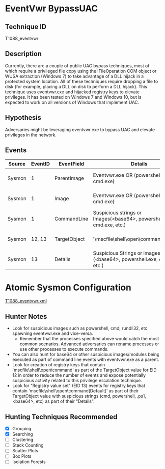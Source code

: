 # EventVwr BypassUAC
## Technique ID
T1088_eventvwr


## Description
Currently, there are a couple of public UAC bypass techniques, most of which require a privileged file copy using the IFileOperation COM object or WUSA extraction (Windows 7) to take advantage of a DLL hijack in a protected system location. All of these techniques require dropping a file to disk (for example, placing a DLL on disk to perform a DLL hijack). This technique uses eventvwr.exe and hijacked registry keys to elevate privileges. It has been tested on Windows 7 and Windows 10, but is expected to work on all versions of Windows that implement UAC.


## Hypothesis
Adversaries might be leveraging eventvwr.exe to bypass UAC and elevate privileges in the network.


## Events

| Source | EventID | EventField | Details | Reference | 
|--------|---------|-------|--------|-----------| 
| Sysmon | 1 | ParentImage | Eventvwr.exe OR (powershell.exe OR cmd.exe) | Cyb3rWard0g & MalwareSoup |
| Sysmon | 1 | Image | Eventvwr.exe OR (powershell.exe OR cmd.exe) | Cyb3rWard0g & MalwareSoup) |
| Sysmon | 1 | CommandLine | Suspicious strings or Images(\<base64\>, powershell.exe, cmd.exe, etc.) | Cyb3rWard0g & MalwareSoup |
| Sysmon | 12, 13 | TargetObject | '\mscfile\shell\open\command\(Default)' | Cyb3rWard0g & MalwareSoup |
| Sysmon | 13 | Details | Suspicious Strings or images (\<base64\>, powershell.exe, cmd.exe, etc.) | Cyb3rWard0g & MalwareSoup |


# Atomic Sysmon Configuration
[T1088_eventvwr.xml](https://github.com/Cyb3rWard0g/ThreatHunter-Playbook/blob/master/attack_matrix/windows/sysmon_configs/T1088_eventvwr.xml)


## Hunter Notes
* Look for suspicious images such as powershell, cmd, rundll32, etc spawning eventvwr.exe and vice-versa.
	* Remember that the processes specified above would catch the most common scenarios. Advanced adversaries can rename processes or use other processes to execute commands.
* You can also hunt for base64 or other suspicious images/modules being executed as part of command line events with eventvwr.exe as a parent.
* Look for creation of registry keys that contain 'mscfile\shell\open\command\' as part of the TargetObject value for EID 12 in order to reduce the number of events and expose potentially suspicious activity related to this privilege escalation technique.
* Look for "Registry value set" (EID 13) events for registry keys that contain 'mscfile\shell\open\command\(Default)' as part of their TargetObject value with suspicious strings (cmd, powershell, .ps1, \<base64\>, etc) as part of their "Details".


## Hunting Techniques Recommended

- [x] Grouping
- [x] Searching
- [ ] Clustering
- [ ] Stack Counting
- [ ] Scatter Plots
- [ ] Box Plots
- [ ] Isolation Forests
